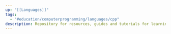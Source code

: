 ```yaml
---
up: "[[Languages]]"
tags:
  - "#education/computerprogramming/languages/cpp"
description: Repository for resources, guides and tutorials for learning the C++ Programming Language
---
```

